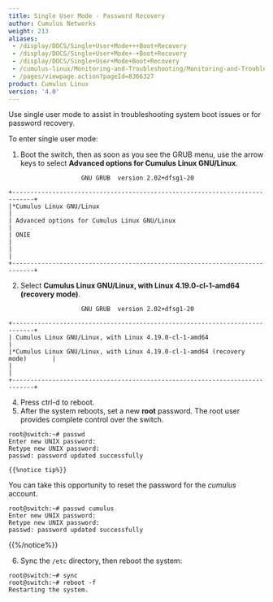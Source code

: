 ```yaml
---
title: Single User Mode - Password Recovery
author: Cumulus Networks
weight: 213
aliases:
 - /display/DOCS/Single+User+Mode+++Boot+Recovery
 - /display/DOCS/Single+User+Mode+-+Boot+Recovery
 - /display/DOCS/Single+User+Mode+Boot+Recovery
 - /cumulus-linux/Monitoring-and-Troubleshooting/Monitoring-and-Troubleshooting/Single-User-Mode-Boot-Recovery
 - /pages/viewpage.action?pageId=8366327
product: Cumulus Linux
version: '4.0'
---
```

Use single user mode to assist in troubleshooting system boot issues or for password recovery.

To enter single user mode:

1. Boot the switch, then as soon as you see the GRUB menu, use the arrow keys to select **Advanced options for Cumulus Linux GNU/Linux**.

```
                    GNU GRUB  version 2.02+dfsg1-20

+----------------------------------------------------------------------------+
|*Cumulus Linux GNU/Linux                                                    |
| Advanced options for Cumulus Linux GNU/Linux                               |
| ONIE                                                                       |
|                                                                            |
+----------------------------------------------------------------------------+
```

2. Select **Cumulus Linux GNU/Linux, with Linux 4.19.0-cl-1-amd64 (recovery mode)**.

```
                    GNU GRUB  version 2.02+dfsg1-20

+----------------------------------------------------------------------------+
| Cumulus Linux GNU/Linux, with Linux 4.19.0-cl-1-amd64                       |
|*Cumulus Linux GNU/Linux, with Linux 4.19.0-cl-1-amd64 (recovery mode)       |
|                                                                            |
+----------------------------------------------------------------------------+  
```

4. Press ctrl-d to reboot.
5. After the system reboots, set a new **root** password. The root user provides complete control over the switch.

```
root@switch:~# passwd
Enter new UNIX password:
Retype new UNIX password:
passwd: password updated successfully
```

    {{%notice tip%}}

You can take this opportunity to reset the password for the *cumulus* account.

```
root@switch:~# passwd cumulus
Enter new UNIX password:
Retype new UNIX password:
passwd: password updated successfully
```

{{%/notice%}}

6. Sync the `/etc` directory, then reboot the system:

```
root@switch:~# sync
root@switch:~# reboot -f
Restarting the system.
```

